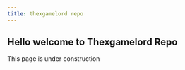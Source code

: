 ```yaml
---
title: thexgamelord repo
---
```


## Hello welcome to Thexgamelord Repo

This page is under construction
